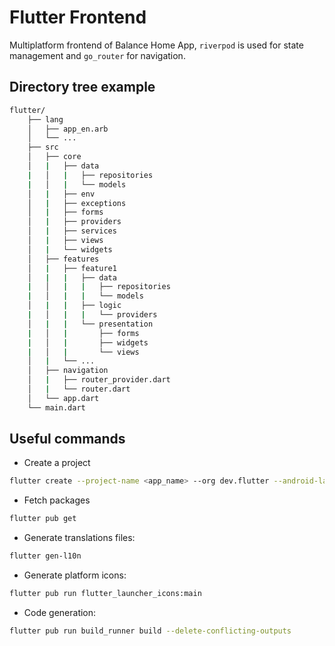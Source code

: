 # Flutter Frontend

Multiplatform frontend of Balance Home App, ```riverpod``` is used for state management and ```go_router``` for navigation.

## Directory tree example

~~~bash
flutter/
    ├── lang
    │   ├── app_en.arb
    │   └── ...
    ├── src
    │   ├── core
    │   |   ├── data
    |   │   |   ├── repositories
    |   │   |   └── models
    │   |   ├── env
    │   |   ├── exceptions
    │   |   ├── forms
    │   |   ├── providers
    │   |   ├── services
    │   |   ├── views
    │   |   └── widgets
    │   ├── features
    │   |   ├── feature1
    │   |   |   ├── data
    |   │   |   |   ├── repositories
    |   │   |   |   └── models
    │   |   |   ├── logic
    |   │   |   |   └── providers
    │   |   |   └── presentation
    |   │   |       ├── forms
    |   │   |       ├── widgets
    |   │   |       └── views
    │   |   └── ...
    │   ├── navigation
    │   |   ├── router_provider.dart
    │   |   └── router.dart
    │   └── app.dart
    └── main.dart
~~~

## Useful commands

* Create a project

~~~bash
flutter create --project-name <app_name> --org dev.flutter --android-language java --ios-language objc <dir_name>
~~~

* Fetch packages

~~~bash
flutter pub get
~~~

* Generate translations files:

~~~bash
flutter gen-l10n
~~~

* Generate platform icons:

~~~bash
flutter pub run flutter_launcher_icons:main
~~~

* Code generation:

~~~bash
flutter pub run build_runner build --delete-conflicting-outputs
~~~
